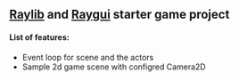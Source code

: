 ## [Raylib](https://github.com/raysan5/raylib) and [Raygui](https://github.com/raysan5/raygui) starter game project

#### List of features:
- Event loop for scene and the actors
- Sample 2d game scene with configred Camera2D
